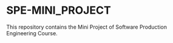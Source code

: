 # SPE-MINI_PROJECT
This repository contains the Mini Project of Software Production Engineering Course.
